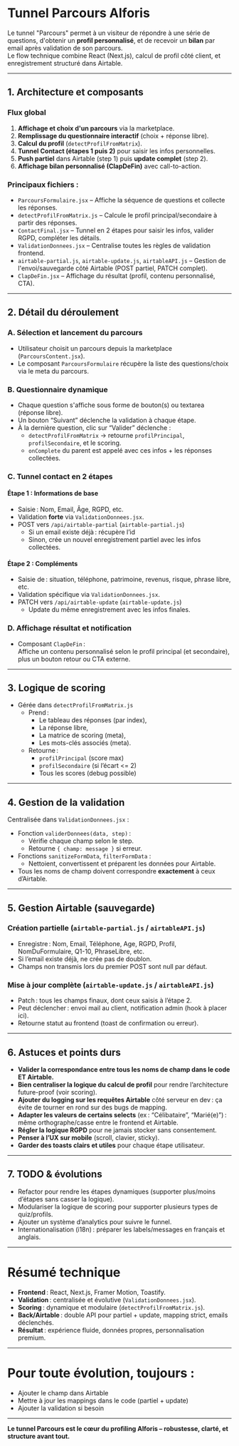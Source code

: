 # Tunnel Parcours Alforis

Le tunnel "Parcours" permet à un visiteur de répondre à une série de questions, d'obtenir un **profil personnalisé**, et de recevoir un **bilan** par email après validation de son parcours.  
Le flow technique combine React (Next.js), calcul de profil côté client, et enregistrement structuré dans Airtable.

---

## 1. Architecture et composants

### Flux global
1. **Affichage et choix d'un parcours** via la marketplace.
2. **Remplissage du questionnaire interactif** (choix + réponse libre).
3. **Calcul du profil** (`detectProfilFromMatrix`).
4. **Tunnel Contact (étapes 1 puis 2)** pour saisir les infos personnelles.
5. **Push partiel** dans Airtable (step 1) puis **update complet** (step 2).
6. **Affichage bilan personnalisé (ClapDeFin)** avec call-to-action.

### Principaux fichiers :

- `ParcoursFormulaire.jsx` – Affiche la séquence de questions et collecte les réponses.
- `detectProfilFromMatrix.js` – Calcule le profil principal/secondaire à partir des réponses.
- `ContactFinal.jsx` – Tunnel en 2 étapes pour saisir les infos, valider RGPD, compléter les détails.
- `ValidationDonnees.jsx` – Centralise toutes les règles de validation frontend.
- `airtable-partial.js`, `airtable-update.js`, `airtableAPI.js` – Gestion de l'envoi/sauvegarde côté Airtable (POST partiel, PATCH complet).
- `ClapDeFin.jsx` – Affichage du résultat (profil, contenu personnalisé, CTA).

---

## 2. Détail du déroulement

### A. Sélection et lancement du parcours

- Utilisateur choisit un parcours depuis la marketplace (`ParcoursContent.jsx`).
- Le composant `ParcoursFormulaire` récupère la liste des questions/choix via le meta du parcours.

### B. Questionnaire dynamique

- Chaque question s'affiche sous forme de bouton(s) ou textarea (réponse libre).
- Un bouton “Suivant” déclenche la validation à chaque étape.
- À la dernière question, clic sur “Valider” déclenche :
    - `detectProfilFromMatrix` → retourne `profilPrincipal`, `profilSecondaire`, et le scoring.
    - `onComplete` du parent est appelé avec ces infos + les réponses collectées.

### C. Tunnel contact en 2 étapes

#### Étape 1 : Informations de base
- Saisie : Nom, Email, Âge, RGPD, etc.  
- Validation **forte** via `ValidationDonnees.jsx`.
- POST vers `/api/airtable-partial` (`airtable-partial.js`)
    - Si un email existe déjà : récupère l’id
    - Sinon, crée un nouvel enregistrement partiel avec les infos collectées.

#### Étape 2 : Compléments
- Saisie de : situation, téléphone, patrimoine, revenus, risque, phrase libre, etc.
- Validation spécifique via `ValidationDonnees.jsx`.
- PATCH vers `/api/airtable-update` (`airtable-update.js`)
    - Update du même enregistrement avec les infos finales.

### D. Affichage résultat et notification

- Composant `ClapDeFin` :  
  Affiche un contenu personnalisé selon le profil principal (et secondaire), plus un bouton retour ou CTA externe.

---

## 3. Logique de scoring

- Gérée dans `detectProfilFromMatrix.js`
    - Prend : 
        - Le tableau des réponses (par index),
        - La réponse libre,
        - La matrice de scoring (meta),
        - Les mots-clés associés (meta).
    - Retourne : 
        - `profilPrincipal` (score max)
        - `profilSecondaire` (si l’écart <= 2)
        - Tous les scores (debug possible)

---

## 4. Gestion de la validation

Centralisée dans `ValidationDonnees.jsx` :
- Fonction `validerDonnees(data, step)` :
    - Vérifie chaque champ selon le step.
    - Retourne `{ champ: message }` si erreur.
- Fonctions `sanitizeFormData`, `filterFormData` :
    - Nettoient, convertissent et préparent les données pour Airtable.
- Tous les noms de champ doivent correspondre **exactement** à ceux d’Airtable.

---

## 5. Gestion Airtable (sauvegarde)

### Création partielle (`airtable-partial.js` / `airtableAPI.js`)
- Enregistre : Nom, Email, Téléphone, Age, RGPD, Profil, NomDuFormulaire, Q1-10, PhraseLibre, etc.
- Si l’email existe déjà, ne crée pas de doublon.
- Champs non transmis lors du premier POST sont null par défaut.

### Mise à jour complète (`airtable-update.js` / `airtableAPI.js`)
- Patch : tous les champs finaux, dont ceux saisis à l’étape 2.
- Peut déclencher : envoi mail au client, notification admin (hook à placer ici).
- Retourne statut au frontend (toast de confirmation ou erreur).

---

## 6. Astuces et points durs

- **Valider la correspondance entre tous les noms de champ dans le code ET Airtable.**
- **Bien centraliser la logique du calcul de profil** pour rendre l’architecture future-proof (voir scoring).
- **Ajouter du logging sur les requêtes Airtable** côté serveur en dev : ça évite de tourner en rond sur des bugs de mapping.
- **Adapter les valeurs de certains selects** (ex : “Célibataire”, “Marié(e)”) : même orthographe/casse entre le frontend et Airtable.
- **Régler la logique RGPD** pour ne jamais stocker sans consentement.
- **Penser à l’UX sur mobile** (scroll, clavier, sticky).
- **Garder des toasts clairs et utiles** pour chaque étape utilisateur.

---

## 7. TODO & évolutions

- Refactor pour rendre les étapes dynamiques (supporter plus/moins d’étapes sans casser la logique).
- Modulariser la logique de scoring pour supporter plusieurs types de quiz/profils.
- Ajouter un système d’analytics pour suivre le funnel.
- Internationalisation (i18n) : préparer les labels/messages en français et anglais.

---

# Résumé technique

- **Frontend** : React, Next.js, Framer Motion, Toastify.
- **Validation** : centralisée et évolutive (`ValidationDonnees.jsx`).
- **Scoring** : dynamique et modulaire (`detectProfilFromMatrix.js`).
- **Back/Airtable** : double API pour partiel + update, mapping strict, emails déclenchés.
- **Résultat** : expérience fluide, données propres, personnalisation premium.

---

# Pour toute évolution, toujours :
- Ajouter le champ dans Airtable
- Mettre à jour les mappings dans le code (partiel + update)
- Ajouter la validation si besoin

---

**Le tunnel Parcours est le cœur du profiling Alforis – robustesse, clarté, et structure avant tout.**

